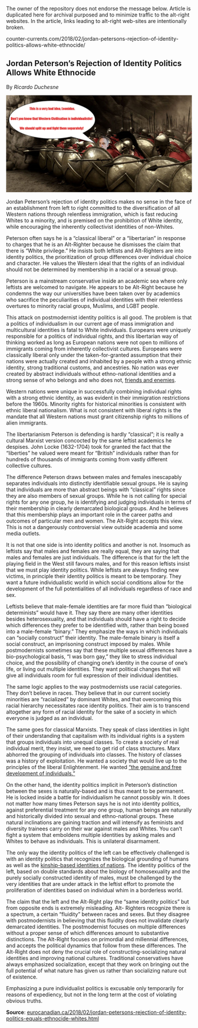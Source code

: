 <link rel="stylesheet" href="../github-markdown.css">
<article class="markdown-body">

<red>The owner of the repository does not endorse the message below.
Article is duplicated here for archival purposed and to minimize traffic to the alt-right websites.
In the article, links leading to alt-right web-sites are intentionally broken.</red>

counter-currents.com/2018/02/jordan-petersons-rejection-of-identity-politics-allows-white-ethnocide/

# Jordan Peterson’s Rejection of Identity Politics Allows White Ethnocide

By *Ricardo Duchesne*

![](Individualism.jpg)

Jordan Peterson’s rejection of identity politics makes no sense in the face of an establishment from left to right committed to the diversification of all Western nations through relentless immigration, which is fast reducing Whites to a minority, and is premised on the prohibition of White identity, while encouraging the inherently collectivist identities of non-Whites.

Peterson often says he is a “classical liberal” or a “libertarian” in response to charges that he is an Alt-Righter because he dismisses the claim that there is “White privilege.” He insists both leftists and Alt-Righters are into identity politics, the prioritization of group differences over individual choice and character. He values the Western ideal that the rights of an individual should not be determined by membership in a racial or a sexual group.

Peterson is a mainstream conservative inside an academic sea where only leftists are welcomed to navigate. He appears to be Alt-Right because he condemns the way our universities have been taken over by academics who sacrifice the peculiarities of individual identities with their relentless overtures to minority racial groups, Muslims, and LGBT people.

This attack on postmodernist identity politics is all good. The problem is that a politics of individualism in our current age of mass immigration and multicultural identities is fatal to White individuals. Europeans were uniquely responsible for a politics of individual rights, and this libertarian way of thinking worked as long as European nations were not open to millions of immigrants coming from inherently collectivist cultures. Europeans were classically liberal only under the taken-for-granted assumption that their nations were actually created and inhabited by a people with a strong ethnic identity, strong traditional customs, and ancestries. No nation was ever created by abstract individuals without ethno-national identities and a strong sense of who belongs and who does not, [friends and enemies](https://www.amazon.ca/gp/product/1910881937/ref=as_li_tl?ie=UTF8&camp=15121&creative=330641&creativeASIN=1910881937&linkCode=as2&tag=counofeurocan-20&linkId=37437fdad3beed3385bc57a34ad28601).

Western nations were unique in successfully combining individual rights with a strong ethnic identity, as was evident in their immigration restrictions before the 1960s. Minority rights for historical minorities is consistent with ethnic liberal nationalism. What is not consistent with liberal rights is the mandate that all Western nations must grant citizenship rights to millions of alien immigrants.

The libertarianism Peterson is defending is hardly “classical”; it is really a cultural Marxist version concocted by the same leftist academics he despises. John Locke (1632-1704) took for granted the fact that the “liberties” he valued were meant for “British” individuals rather than for hundreds of thousands of immigrants coming from vastly different collective cultures.

The difference Peterson draws between males and females inescapably separates individuals into distinctly identifiable sexual groups. He is saying that individuals are more than abstract beings with “classical” rights since they are also members of sexual groups. While he is not calling for special rights for any one group, he is identifying and judging individuals in terms of their membership in clearly demarcated biological groups. And he believes that this membership plays an important role in the career paths and outcomes of particular men and women. The Alt-Right accepts this view. This is not a dangerously controversial view outside academia and some media outlets.

It is not that one side is into identity politics and another is not. Insomuch as leftists say that males and females are really equal, they are saying that males and females are just individuals. The difference is that for the left the playing field in the West still favours males, and for this reason leftists insist that we must play identity politics. While leftists are always finding new victims, in principle their identity politics is meant to be temporary. They want a future individualistic world in which social conditions allow for the development of the full potentialities of all individuals regardless of race and sex.

Leftists believe that male-female identities are far more fluid than “biological determinists” would have it. They say there are many other identities besides heterosexuality, and that individuals should have a right to decide which differences they prefer to be identified with, rather than being boxed into a male-female “binary.” They emphasize the ways in which individuals can “socially construct” their identity. The male-female binary is itself a social construct, an imprisoning construct imposed by males. While postmodernists sometimes say that these multiple sexual differences have a bio-psychological basis, “I was born gay,” they like to stress individual choice, and the possibility of changing one’s identity in the course of one’s life, or living out multiple identities. They want political changes that will give all individuals room for full expression of their individual identities.

The same logic applies to the way postmodernists use racial categories. They don’t believe in races. They believe that in our current society minorities are “racialized” by dominant Whites, and that overcoming this racial hierarchy necessitates race identity politics. Their aim is to transcend altogether any form of racial identity for the sake of a society in which everyone is judged as an individual.

The same goes for classical Marxists. They speak of class identities in light of their understanding that capitalism with its individual rights is a system that groups individuals into unequal classes. To create a society of real individual merit, they insist, we need to get rid of class structures. Marx abhorred the grouping of individuals into classes. The history of classes was a history of exploitation. He wanted a society that would live up to the principles of the liberal Enlightenment. He wanted [“the genuine and free development of individuals.”](https://www.marxists.org/archive/marx/works/1845/german-ideology/ch03abs.htm)

On the other hand, the identity politics implicit in Peterson’s distinction between the sexes is naturally-based and is thus meant to be permanent. He is locked inside a battle for individualism he cannot possibly win. It does not matter how many times Peterson says he is not into identity politics, against preferential treatment for any one group, human beings are naturally and historically divided into sexual and ethno-national groups. These natural inclinations are gaining traction and will intensify as feminists and diversity trainees carry on their war against males and Whites. You can’t fight a system that emboldens multiple identities by asking males and Whites to behave as individuals. This is unilateral disarmament.

The only way the identity politics of the left can be effectively challenged is with an identity politics that recognizes the biological grounding of humans as well as the [kinship-based identities of nations](https://www.researchgate.net/publication/282156990_THE_GREEK-ROMAN_INVENTION_OF_CIVIC_IDENTITY_VERSUS_THE_CURRENT_DEMOTION_OF_EUROPEAN_ETHNICITY). The identity politics of the left, based on double standards about the biology of homosexuality and the purely socially constructed identity of males, must be challenged by the very identities that are under attack in the leftist effort to promote the proliferation of identities based on individual whim in a borderless world.

The claim that the left and the Alt-Right play the “same identity politics” but from opposite ends is extremely misleading. Alt- Righters recognize there is a spectrum, a certain “fluidity” between races and sexes. But they disagree with postmodernists in believing that this fluidity does not invalidate clearly demarcated identities. The postmodernist focuses on multiple differences without a proper sense of which differences amount to substantive distinctions. The Alt-Right focuses on primordial and millennial differences, and accepts the political dynamics that follow from these differences. The Alt-Right does not deny the crucial role of constructing-socializing natural identities and improving national cultures. Traditional conservatives have always emphasized socialization, except that they work on bringing out the full potential of what nature has given us rather than socializing nature out of existence.

Emphasizing a pure individualist politics is excusable only temporarily for reasons of expediency, but not in the long term at the cost of violating obvious truths.

**Source**: [eurocanadian.ca/2018/02/jordan-petersons-rejection-of-identity-politics-equals-ethnocide-whites.html](#http://www.eurocanadian.ca/2018/02/jordan-petersons-rejection-of-identity-politics-equals-ethnocide-whites.html)
